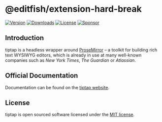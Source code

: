 # @editfish/extension-hard-break
[![Version](https://img.shields.io/npm/v/@editfish/extension-hard-break.svg?label=version)](https://www.npmjs.com/package/@editfish/extension-hard-break)
[![Downloads](https://img.shields.io/npm/dm/@editfish/extension-hard-break.svg)](https://npmcharts.com/compare/tiptap?minimal=true)
[![License](https://img.shields.io/npm/l/@editfish/extension-hard-break.svg)](https://www.npmjs.com/package/@editfish/extension-hard-break)
[![Sponsor](https://img.shields.io/static/v1?label=Sponsor&message=%E2%9D%A4&logo=GitHub)](https://github.com/sponsors/ueberdosis)

## Introduction
tiptap is a headless wrapper around [ProseMirror](https://ProseMirror.net) – a toolkit for building rich text WYSIWYG editors, which is already in use at many well-known companies such as *New York Times*, *The Guardian* or *Atlassian*.

## Official Documentation
Documentation can be found on the [tiptap website](https://tiptap.dev).

## License
tiptap is open sourced software licensed under the [MIT license](https://github.com/ueberdosis/tiptap/blob/main/LICENSE.md).
